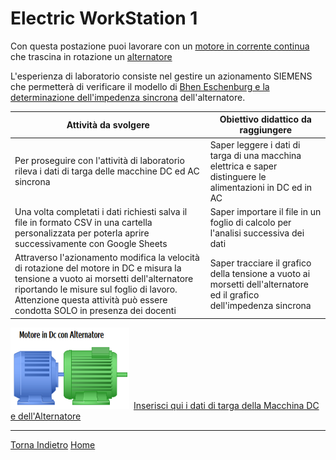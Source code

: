 # Electric WorkStation 1
Con questa postazione puoi lavorare con un [motore in corrente continua](https://www.youtube.com/watch?v=LAtPHANEfQo) che trascina in rotazione un  [alternatore](https://www.youtube.com/watch?v=tiKH48EMgKE) 

L'esperienza di laboratorio consiste nel gestire un azionamento SIEMENS che permetterà di verificare il modello di [Bhen Eschenburg e la determinazione dell'impedenza sincrona](/libri/be.html) dell'alternatore.

<div class="table-container">
  <table class="table is-bordered">
    <thead>
      <tr>
        <th>Attività da svolgere</th>
        <th>Obiettivo didattico da raggiungere</th>
      </tr>
    </thead>
     <tr>
        <td>Per proseguire con l'attività di laboratorio rileva i dati di targa delle macchine DC ed AC sincrona</td>
        <td>Saper leggere i dati di targa di una macchina elettrica e saper distinguere le alimentazioni in DC ed in AC</td>
      </tr>
      <tr>
        <td>Una volta completati i dati richiesti salva il file in formato CSV in una cartella personalizzata per poterla aprire successivamente con Google Sheets</td>
        <td>Saper importare il file in un foglio di calcolo per l'analisi successiva dei dati</td>
      </tr>
      <tr>
        <td>Attraverso l'azionamento modifica la velocità di rotazione del motore in DC e misura la tensione a vuoto ai morsetti dell'alternatore riportando le misure sul foglio di lavoro. Attenzione questa attività può essere condotta SOLO in presenza dei docenti</td>
        <td>Saper tracciare il grafico della tensione a vuoto ai morsetti dell'alternatore ed il grafico dell'impedenza sincrona</td>
      </tr>
       
  </table>
</div>

<img src="image/acdcmachine.png" width="190" height="130">&ensp;[Inserisci qui i dati di targa della Macchina DC e dell'Alternatore](/elws1/acdcmachine.html)

 <body>
   <hr>
  <div class="is-pulled-right">
    <a href="javascript:history.go(-1)" class="button is-link is-rounded">Torna Indietro</a>
    <a href="/EWS/" class="button is-primary is-rounded">Home</a>
  </div>
            <script>
               defer src="https://cdn.jsdelivr.net/npm/bulma@0.9.3/js/bulma.min.js"
            </script>
 </body>





